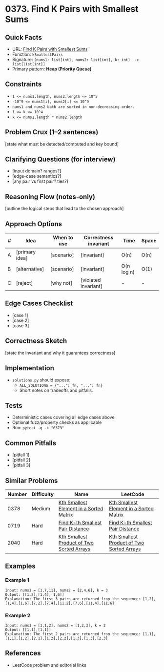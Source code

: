 # 0373. Find K Pairs with Smallest Sums

## Quick Facts

- URL: [Find K Pairs with Smallest Sums](https://leetcode.com/problems/find-k-pairs-with-smallest-sums/)
- Function: `kSmallestPairs`
- Signature: `(nums1: list[int], nums2: list[int], k: int)  -> list[list[int]]`
- Primary pattern: **Heap (Priority Queue)**

## Constraints

- `1 <= nums1.length, nums2.length <= 10^5`
- `-10^9 <= nums1[i], nums2[i] <= 10^9`
- `nums1 and nums2 both are sorted in non-decreasing order.`
- `1 <= k <= 10^4`
- `k <= nums1.length * nums2.length`

## Problem Crux (1–2 sentences)

[state what must be detected/computed and key bound]

## Clarifying Questions (for interview)

- [input domain? ranges?]
- [edge-case semantics?]
- [any pair vs first pair? ties?]

## Reasoning Flow (notes-only)

[outline the logical steps that lead to the chosen approach]

## Approach Options

| # | Idea | When to use | Correctness invariant | Time | Space |
|---|------|-------------|-----------------------|------|-------|
| A | [primary idea] | [scenario] | [invariant] | O(n) | O(n) |
| B | [alternative] | [scenario] | [invariant] | O(n log n) | O(1) |
| C | [reject] | [why not] | [violated invariant] | - | - |

## Edge Cases Checklist

- [case 1]
- [case 2]
- [case 3]

## Correctness Sketch

[state the invariant and why it guarantees correctness]

## Implementation

- `solutions.py` should expose:
  - `ALL_SOLUTIONS = {"...": fn, "...": fn}`
  - Short notes on tradeoffs and pitfalls.

## Tests

- Deterministic cases covering all edge cases above
- Optional fuzz/property checks as applicable
- Run: `pytest -q -k "0373"`

## Common Pitfalls

- [pitfall 1]
- [pitfall 2]
- [pitfall 3]

## Similar Problems

| Number | Difficulty | Name | LeetCode |
|---|---|---|---|
| 0378 | Medium | [Kth Smallest Element in a Sorted Matrix](../0378-kth-smallest-element-in-a-sorted-matrix/readme.md) | [Kth Smallest Element in a Sorted Matrix](https://leetcode.com/problems/kth-smallest-element-in-a-sorted-matrix/) |
| 0719 | Hard | [Find K-th Smallest Pair Distance](../0719-find-k-th-smallest-pair-distance/readme.md) | [Find K-th Smallest Pair Distance](https://leetcode.com/problems/find-k-th-smallest-pair-distance/) |
| 2040 | Hard | [Kth Smallest Product of Two Sorted Arrays](../2040-kth-smallest-product-of-two-sorted-arrays/readme.md) | [Kth Smallest Product of Two Sorted Arrays](https://leetcode.com/problems/kth-smallest-product-of-two-sorted-arrays/) |

## Examples

### Example 1

```text
Input: nums1 = [1,7,11], nums2 = [2,4,6], k = 3
Output: [[1,2],[1,4],[1,6]]
Explanation: The first 3 pairs are returned from the sequence: [1,2],[1,4],[1,6],[7,2],[7,4],[11,2],[7,6],[11,4],[11,6]
```

### Example 2

```text
Input: nums1 = [1,1,2], nums2 = [1,2,3], k = 2
Output: [[1,1],[1,1]]
Explanation: The first 2 pairs are returned from the sequence: [1,1],[1,1],[1,2],[2,1],[1,2],[2,2],[1,3],[1,3],[2,3]
```

## References

- LeetCode problem and editorial links
